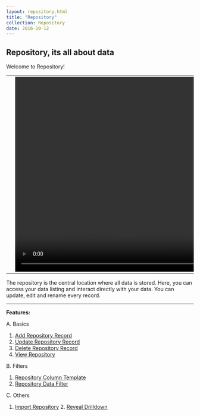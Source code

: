 ```yaml
---
layout: repository.html
title: "Repository"
collection: Repository
date: 2016-10-12
---
```

**Repository, its all about data**
---
Welcome to Repository!

<table>
<tr>
<td width="50px"></td>
<td width="700px">
<video width="700" height="525" controls>
	<source src="/assets/video/repo/Repository.mp4" type="video/mp4">
	Your browser does not support the video tag.
</video>
</td>
<td width="50px"></td>
</tr>
</table>

The repository is the central location where all data is stored. Here, you can access your data listing and interact directly with your data. You can update, edit and rename every record.

---
**Features:**

A. Basics
  1. [Add Repository Record](/repository/a_Add_repository_record/Add_repository_record)
  2. [Update Repository Record](/repository/b_edit_repo_record/edit_repo_record)
  3. [Delete Repository Record](/repository/b2_delete_repository_record/delete_repository_record)
  4. [View Repository](/repository/d_viewRepo/viewRepo)

B. Filters
  1. [Repository Column Template](/repository/e_Create_repository_column_template/Create_repository_column_template)
  2. [Repository Data Filter](/repository/f_Create_repository_data_filter/Create_repository_data_filter)

C. Others
  1. [Import Repository](repository/h_importRepo/importRepo)
	2. [Reveal Drilldown](repository/i_Reveal_drilldown/reveal_drilldown)
